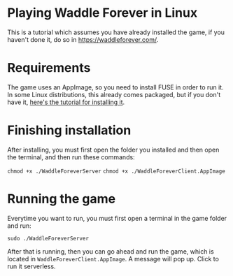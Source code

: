 # Playing Waddle Forever in Linux

This is a tutorial which assumes you have already installed the game, if you haven't done it, do so in https://waddleforever.com/.

# Requirements

The game uses an AppImage, so you need to install FUSE in order to run it. In some Linux distributions, this already comes packaged, but if you don't have it, [here's the tutorial for installing it](https://github.com/appimage/appimagekit/wiki/fuse).

# Finishing installation

After installing, you must first open the folder you installed and then open the terminal, and then run these commands:

```chmod +x ./WaddleForeverServer```
```chmod +x ./WaddleForeverClient.AppImage```

# Running the game

Everytime you want to run, you must first open a terminal in the game folder and run:

```sudo ./WaddleForeverServer```

After that is running, then you can go ahead and run the game, which is located in `WaddleForeverClient.AppImage`. A message will pop up. Click to run it serverless.
